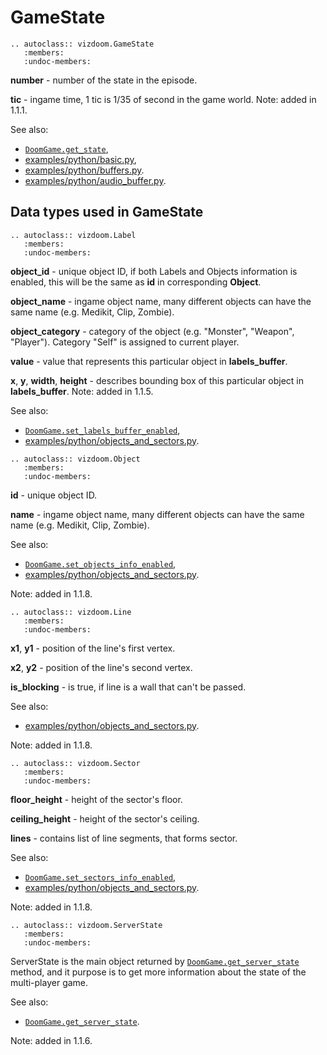 # GameState

```{eval-rst}
.. autoclass:: vizdoom.GameState
   :members:
   :undoc-members:
```

**number** - number of the state in the episode.

**tic** - ingame time, 1 tic is 1/35 of second in the game world. Note: added in 1.1.1.

See also:
- [`DoomGame.get_state`](./doom_game.md#vizdoom.DoomGame.get_state),
- [examples/python/basic.py](https://github.com/Farama-Foundation/ViZDoom/tree/master/examples/python/basic.py),
- [examples/python/buffers.py](https://github.com/Farama-Foundation/ViZDoom/tree/master/examples/python/buffers.py).
- [examples/python/audio_buffer.py](https://github.com/Farama-Foundation/ViZDoom/tree/master/examples/python/audio_buffer.py).


## Data types used in GameState

```{eval-rst}
.. autoclass:: vizdoom.Label
   :members:
   :undoc-members:
```

**object_id** - unique object ID, if both Labels and Objects information is enabled, this will be the same as **id** in corresponding **Object**.

**object_name** - ingame object name, many different objects can have the same name (e.g. Medikit, Clip, Zombie).

**object_category** - category of the object (e.g. "Monster", "Weapon", "Player"). Category "Self" is assigned to current player.

**value** - value that represents this particular object in **labels_buffer**.

**x**, **y**, **width**, **height** - describes bounding box of this particular object in **labels_buffer**. Note: added in 1.1.5.


See also:
- [`DoomGame.set_labels_buffer_enabled`](./doom_game.md#vizdoom.DoomGame.set_labels_buffer_enabled),
- [examples/python/objects_and_sectors.py](https://github.com/Farama-Foundation/ViZDoom/tree/master/examples/python/labels_buffer.py).



```{eval-rst}
.. autoclass:: vizdoom.Object
   :members:
   :undoc-members:
```

**id** - unique object ID.

**name** - ingame object name, many different objects can have the same name (e.g. Medikit, Clip, Zombie).

See also:
- [`DoomGame.set_objects_info_enabled`](./doom_game.md#vizdoom.DoomGame.set_sectors_info_enabled),
- [examples/python/objects_and_sectors.py](https://github.com/Farama-Foundation/ViZDoom/tree/master/examples/python/objects_and_sectors.py).

Note: added in 1.1.8.


```{eval-rst}
.. autoclass:: vizdoom.Line
   :members:
   :undoc-members:
```

**x1**, **y1** - position of the line's first vertex.

**x2**, **y2** - position of the line's second vertex.

**is_blocking** - is true, if line is a wall that can't be passed.

See also:
- [examples/python/objects_and_sectors.py](https://github.com/Farama-Foundation/ViZDoom/tree/master/examples/python/objects_and_sectors.py).

Note: added in 1.1.8.


```{eval-rst}
.. autoclass:: vizdoom.Sector
   :members:
   :undoc-members:
```

**floor_height** - height of the sector's floor.

**ceiling_height** - height of the sector's ceiling.

**lines** - contains list of line segments, that forms sector.

See also:
- [`DoomGame.set_sectors_info_enabled`](./doom_game.md#vizdoom.DoomGame.set_sectors_info_enabled),
- [examples/python/objects_and_sectors.py](https://github.com/Farama-Foundation/ViZDoom/tree/master/examples/python/objects_and_sectors.py).

Note: added in 1.1.8.


```{eval-rst}
.. autoclass:: vizdoom.ServerState
   :members:
   :undoc-members:
```

ServerState is the main object returned by [`DoomGame.get_server_state`](./doom_game.md#vizdoom.DoomGame.get_server_state) method, and it purpose is to get more information about the state of the multi-player game.

See also:
- [`DoomGame.get_server_state`](./doom_game.md#vizdoom.DoomGame.get_server_state).

Note: added in 1.1.6.
